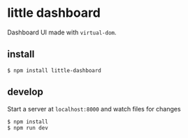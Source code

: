 # little dashboard

Dashboard UI made with `virtual-dom`.


## install

    $ npm install little-dashboard


## develop

Start a server at `localhost:8000` and watch files for changes

    $ npm install
    $ npm run dev



